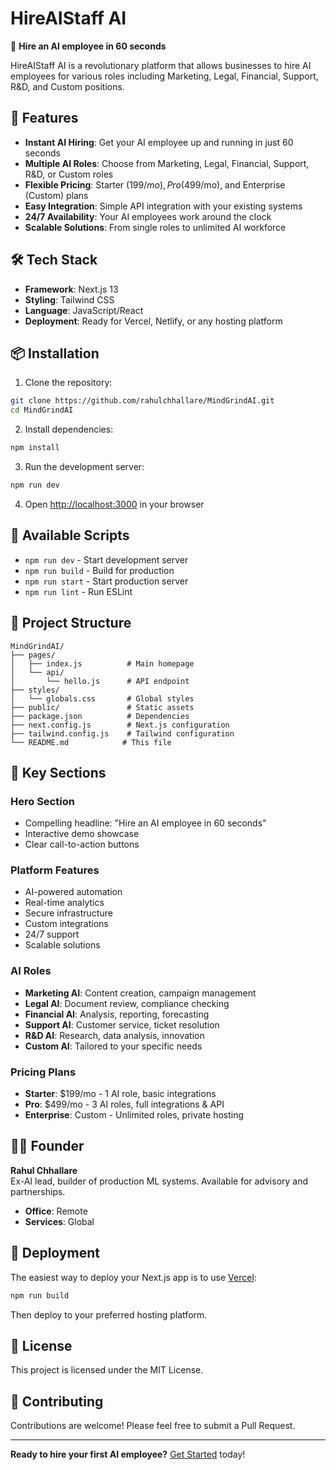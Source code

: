 # HireAIStaff AI

🧠 **Hire an AI employee in 60 seconds**

HireAIStaff AI is a revolutionary platform that allows businesses to hire AI employees for various roles including Marketing, Legal, Financial, Support, R&D, and Custom positions.

## 🚀 Features

- **Instant AI Hiring**: Get your AI employee up and running in just 60 seconds
- **Multiple AI Roles**: Choose from Marketing, Legal, Financial, Support, R&D, or Custom roles
- **Flexible Pricing**: Starter ($199/mo), Pro ($499/mo), and Enterprise (Custom) plans
- **Easy Integration**: Simple API integration with your existing systems
- **24/7 Availability**: Your AI employees work around the clock
- **Scalable Solutions**: From single roles to unlimited AI workforce

## 🛠️ Tech Stack

- **Framework**: Next.js 13
- **Styling**: Tailwind CSS
- **Language**: JavaScript/React
- **Deployment**: Ready for Vercel, Netlify, or any hosting platform

## 📦 Installation

1. Clone the repository:
```bash
git clone https://github.com/rahulchhallare/MindGrindAI.git
cd MindGrindAI
```

2. Install dependencies:
```bash
npm install
```

3. Run the development server:
```bash
npm run dev
```

4. Open [http://localhost:3000](http://localhost:3000) in your browser

## 🎯 Available Scripts

- `npm run dev` - Start development server
- `npm run build` - Build for production
- `npm run start` - Start production server
- `npm run lint` - Run ESLint

## 📁 Project Structure

```
MindGrindAI/
├── pages/
│   ├── index.js          # Main homepage
│   └── api/
│       └── hello.js      # API endpoint
├── styles/
│   └── globals.css       # Global styles
├── public/               # Static assets
├── package.json          # Dependencies
├── next.config.js        # Next.js configuration
├── tailwind.config.js    # Tailwind configuration
└── README.md            # This file
```

## 🌟 Key Sections

### Hero Section
- Compelling headline: "Hire an AI employee in 60 seconds"
- Interactive demo showcase
- Clear call-to-action buttons

### Platform Features
- AI-powered automation
- Real-time analytics
- Secure infrastructure
- Custom integrations
- 24/7 support
- Scalable solutions

### AI Roles
- **Marketing AI**: Content creation, campaign management
- **Legal AI**: Document review, compliance checking
- **Financial AI**: Analysis, reporting, forecasting
- **Support AI**: Customer service, ticket resolution
- **R&D AI**: Research, data analysis, innovation
- **Custom AI**: Tailored to your specific needs

### Pricing Plans
- **Starter**: $199/mo - 1 AI role, basic integrations
- **Pro**: $499/mo - 3 AI roles, full integrations & API
- **Enterprise**: Custom - Unlimited roles, private hosting

## 👨‍💼 Founder

**Rahul Chhallare**  
Ex-AI lead, builder of production ML systems. Available for advisory and partnerships.

- **Office**: Remote
- **Services**: Global

## 🚀 Deployment

The easiest way to deploy your Next.js app is to use [Vercel](https://vercel.com):

```bash
npm run build
```

Then deploy to your preferred hosting platform.

## 📄 License

This project is licensed under the MIT License.

## 🤝 Contributing

Contributions are welcome! Please feel free to submit a Pull Request.

---

**Ready to hire your first AI employee?** [Get Started](http://localhost:3000) today!
